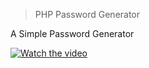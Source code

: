 > PHP Password Generator

A Simple Password Generator

[![Watch the video](https://youtu.be/hXuStSBqQiI)](https://youtu.be/hXuStSBqQiI)
